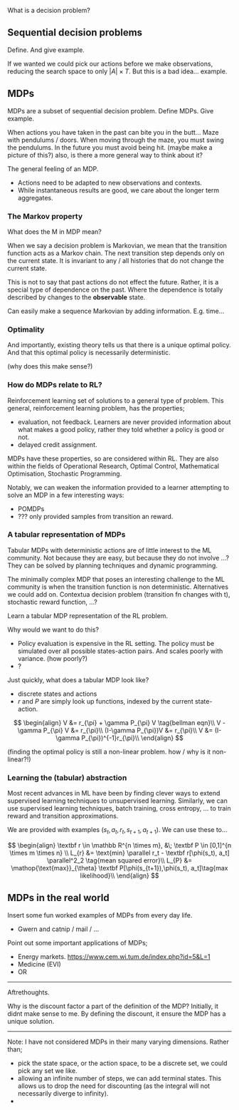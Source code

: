 <!--
Tabular
Polytope and properties
Search spaces
Transitions
-->

What is a decision problem?


## Sequential decision problems

Define. And give example.

If we wanted we could pick our actions before we make observations, reducing the search space to only $|A| \times T$. But this is a bad idea... example.

## MDPs

MDPs are a subset of sequential decision problem.
Define MDPs. Give example.

When actions you have taken in the past can bite you in the butt...
Maze with pendulums / doors. When moving through the maze, you must swing the pendulums. In the future you must avoid being hit.
(maybe make a picture of this?)
also, is there a more general way to think about it?


The general feeling of an MDP.
- Actions need to be adapted to new observations and contexts.
- While instantaneous results are good, we care about the longer term aggregates.

### The Markov property

What does the M in MDP mean?

When we say a decision problem is Markovian, we mean that the transition function acts as a Markov chain. The next transition step depends only on the current state. It is invariant to any / all histories that do not change the current state.

This is not to say that past actions do not effect the future. Rather, it is a special type of dependence on the past. Where the dependence is totally described by changes to the __observable__ state.

Can easily make a sequence Markovian by adding information. E.g. time...

### Optimality

And importantly, existing theory tells us that there is a unique optimal policy. And that this optimal policy is necessarily deterministic. 

(why does this make sense?)

### How do MDPs relate to RL?

Reinforcement learning set of solutions to a general type of problem. This general, reinforcement learning problem, has the properties;

- evaluation, not feedback. Learners are never provided information about what makes a good policy, rather they told whether a policy is good or not. 
- delayed credit assignment.

MDPs have these properties, so are considered within RL. They are also within the fields of Operational Research, Optimal Control, Mathematical Optimisation, Stochastic Programming. 

Notably, we can weaken the information provided to a learner attempting to solve an MDP in a few interesting ways:

- POMDPs
- ??? only provided samples from transition an reward.


### A tabular representation of MDPs

Tabular MDPs with deterministic actions are of little interest to the ML community. Not because they are easy, but because they do not involve ...? They can be solved by planning techniques and dynamic programming.

The minimally complex MDP that poses an interesting challenge to the ML community is when the transition function is non deterministic.
Alternatives we could add on. Contextua decision problem (transition fn changes with t), stochastic reward function, ...?

Learn a tabular MDP representation of the RL problem.

Why would we want to do this?
- Policy evaluation is expensive in the RL setting. The policy must be simulated over all possible states-action pairs. And scales poorly with variance. (how poorly?)
- ?

Just quickly, what does a tabular MDP look like?
- discrete states and actions
- $r$ and $P$ are simply look up functions, indexed by the current state-action.

$$
\begin{align}
V &= r_{\pi} + \gamma P_{\pi} V \tag{bellman eqn}\\
V - \gamma P_{\pi} V &= r_{\pi}\\
(I-\gamma P_{\pi})V &= r_{\pi}\\
V &= (I-\gamma P_{\pi})^{-1}r_{\pi}\\
\end{align}
$$

(finding the optimal policy is still a non-linear problem. how / why is it non-linear?!)


### Learning the (tabular) abstraction

Most recent advances in ML have been by finding clever ways to extend supervised learning techniques to unsupervised learning. Similarly, we can use supervised learning techniques, batch training, cross entropy, ... to train reward and transition approximations.

We are provided with examples $(s_t, a_t, r_t, s_{t+1}, a_{t+1})$. We can use these to...

$$
\begin{align}
\textbf  r \in \mathbb R^{n \times m}, &\; \textbf P \in [0,1]^{n \times m \times n} \\
L_{r} &= \text{min} \parallel r_t - \textbf r[\phi(s_t), a_t] \parallel^2_2 \tag{mean squared error}\\
L_{P} &= \mathop{\text{max}}_{\theta} \textbf P[\phi(s_{t+1}),\phi(s_t), a_t]\tag{max likelihood}\\
\end{align}
$$

## MDPs in the real world

Insert some fun worked examples of MDPs from every day life.
- Gwern and catnip / mail / ...

Point out some important applications of MDPs;

- Energy markets. https://www.cem.wi.tum.de/index.php?id=5&L=1
- Medicine (EVI)
- OR



***

Aftrethoughts.

Why is the discount factor a part of the definition of the MDP? Initially, it didnt make sense to me.
By defining the discount, it ensure the MDP has a unique solution.


***

Note: I have not considered MDPs in their many varying dimensions.
Rather than;
- pick the state space, or the action space, to be a discrete set, we could pick any set we like.
- allowing an infinite number of steps, we can add terminal states. This allows us to drop the need for discounting (as the integral will not necessarily diverge to infinity).
- 
